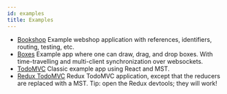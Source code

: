 ```yaml
---
id: examples
title: Examples
---
```


<div id="codefund"></div>

- [Bookshop](https://github.com/coolsoftwaretyler/mst-example-bookshop/) Example webshop application with references, identifiers, routing, testing, etc.
- [Boxes](https://github.com/coolsoftwaretyler/mst-example-boxes) Example app where one can draw, drag, and drop boxes. With time-travelling and multi-client synchronization over websockets.
- [TodoMVC](https://github.com/coolsoftwaretyler/mst-example-todomvc) Classic example app using React and MST.
- [Redux TodoMVC](https://github.com/coolsoftwaretyler/mst-example-redux-todomvc) Redux TodoMVC application, except that the reducers are replaced with a MST. Tip: open the Redux devtools; they will work!

